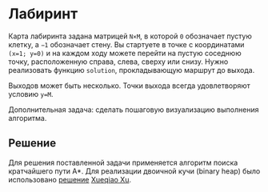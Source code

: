 Лабиринт
========

Карта лабиринта задана матрицей `N×M`, в которой `0` обозначает пустую клетку, а `−1` обозначает стену. Вы стартуете в точке с координатами `(x=1; y=0)` и на каждом ходу можете перейти на пустую соседнюю точку, расположенную справа, слева, сверху или снизу. Нужно реализовать функцию `solution`, прокладывающую маршрут до выхода.

Выходов может быть несколько. Точки выхода всегда удовлетворяют условию `y=M`.

Дополнительная задача: сделать пошаговую визуализацию выполнения алгоритма.

Решение
------

Для решения поставленной задачи применяется алгоритм поиска кратчайшего пути A*.
Для реализации двоичной кучи (binary heap) было использовано [решение](https://github.com/qiao/heap.js) [Xueqiao Xu](https://github.com/qiao).
